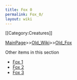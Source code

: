 ```yaml
---
title: Fox 0
permalink: Fox_0/
layout: wiki
---
```

[[Category:Creatures]]

[MainPage](/keeperrl_wiki/ "wikilink")>>[Old_Wiki](/keeperrl_wiki/Old_Wiki "wikilink")>>[Old_Fox](/keeperrl_wiki/Old_Fox "wikilink")

Other items in this section
-    [Fox 1](/keeperrl_wiki/Fox_1 "wikilink")
-    [Fox 2](/keeperrl_wiki/Fox_2 "wikilink")
-    [Fox 3](/keeperrl_wiki/Fox_3 "wikilink")
